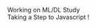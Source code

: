 Working on ML/DL Study <br>
Taking a Step to Javascript !

<!---
sjjung-june/sjjung-june is a ✨ special ✨ repository because its `README.md` (this file) appears on your GitHub profile.
You can click the Preview link to take a look at your changes.
--->
